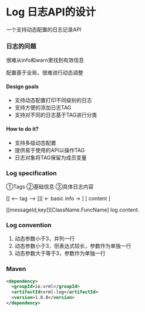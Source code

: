 # Log 日志API的设计

一个支持动态配置的日志记录API

### 日志的问题

很难从info和warn里找到有效信息

配置基于全局，很难进行动态调整

#### Design goals

* 支持动态配置打印不同级别的日志
* 支持方便的添加日志TAG
* 支持对不同的日志基于TAG进行分类

#### How to do it?

* 支持多级动态配置
* 提供易于使用的API以操作TAG
* 日志对象将TAG保留为成员变量

### Log specification

①Tags ②基础信息 ③具体日志内容
  
[[ <-- tag --> ]][ <- basic info -> ] [ content ]

[[messageId,key]][ClassName.FuncName] log content.

### Log convention 
  
1. 动态参数小于3，并列一行
2. 动态参数小于3，但表达式较长，参数作为单独一行
3. 动态参数大于等于3，参数作为单独一行

### Maven

```xml
<dependency>
  <groupId>io.vrml</groupId>
  <artifactId>vrml-log</artifactId>
  <version>1.0.0</version>
</dependency>
```